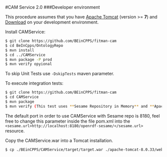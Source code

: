 #CAM Service 2.0
###Developer environment

This procedure assumes that you have [Apache Tomcat](https://tomcat.apache.org/download-80.cgi) (version >= **7**)
and [Download](https://sourceforge.net/projects/sesame/files/Sesame%204/4.1.1/openrdf-sesame-4.1.1-sdk.zip/download) on your development environment.

Install CAMService:
```bash
$ git clone https://github.com/BEinCPPS/fitman-cam
$ cd BeInCpps/OntologyRepo
$ mvn install
$ cd ../CAMService
$ mvn package -P prod
$ mvn verify opyional
```
To skip Unit Tests use ``-DskipTests`` maven parameter.

To execute integration tests:
```bash
$ git clone https://github.com/BEinCPPS/fitman-cam
$ cd CAMService
$ mvn package
$ mvn verify (This test uses **Sesame Repository in Memory** and **Apache Tomcat 7 Maven embedded**)
```
The default port in order to use CAMService with Sesame repo is 8180, feel free to change this parameter inside the file 
pom.xml into the ``<sesame.url>http://localhost:8180/openrdf-sesame/</sesame.url>`` resource.

Copy the CAMService.war into a Tomcat installation.
```bash
$ cp ./BEinCPPS/CAMService/target/target.war ./apache-tomcat-8.0.33/webapps
```
